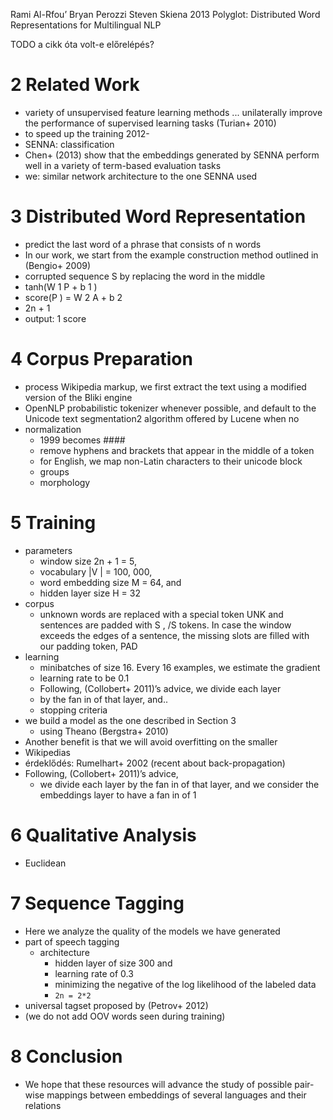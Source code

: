 Rami Al-Rfou’ Bryan Perozzi Steven Skiena
2013
Polyglot: Distributed Word Representations for Multilingual NLP

TODO
    a cikk óta volt-e előrelépés?

# 2 Related Work

* variety of unsupervised feature learning methods ...  unilaterally improve
  the performance of supervised learning tasks (Turian+ 2010)
* to speed up the training 2012-
* SENNA: classification
* Chen+ (2013) show that the embeddings generated by SENNA perform well in a
  variety of term-based evaluation tasks
* we: similar network architecture to the one SENNA used

# 3 Distributed Word Representation

* predict the last word of a phrase that consists of n words
* In our work, we start from the example construction method outlined in
  (Bengio+ 2009)
* corrupted sequence S by replacing the word in the middle
* tanh(W 1 P + b 1 )
* score(P ) = W 2 A + b 2
* 2n + 1
* output: 1 score

# 4 Corpus Preparation

* process Wikipedia markup, we first extract the text using a modified version
  of the Bliki engine
* OpenNLP probabilistic tokenizer whenever possible, and
  default to the Unicode text segmentation2 algorithm offered by Lucene when no
* normalization
  * 1999 becomes ####
  * remove hyphens and brackets that appear in the middle of a token
  * for English, we map non-Latin characters to their unicode block
  * groups
  * morphology

# 5 Training

* parameters
  * window size 2n + 1 = 5,
  * vocabulary |V | = 100, 000,
  * word embedding size M = 64, and
  * hidden layer size H = 32
* corpus
  * unknown words are replaced with a special token UNK and sentences are
    padded with S , /S tokens. In case the window exceeds the edges of a
    sentence, the missing slots are filled with our padding token, PAD
* learning
  * minibatches of size 16. Every 16 examples, we estimate the gradient
  * learning rate to be 0.1
  * Following, (Collobert+ 2011)’s advice, we divide each layer
  * by the fan in of that layer, and..
  * stopping criteria
* we build a model as the one described in Section 3
  * using Theano (Bergstra+ 2010)
* Another benefit is that we will avoid overfitting on the smaller
* Wikipedias
* érdeklődés: Rumelhart+ 2002 (recent about back-propagation)
* Following, (Collobert+ 2011)’s advice,
  * we divide each layer by the fan in of that layer, and we consider the
    embeddings layer to have a fan in of 1

# 6 Qualitative Analysis

* Euclidean

# 7 Sequence Tagging

* Here we analyze the quality of the models we have generated
* part of speech tagging
  * architecture
    * hidden layer of size 300 and
    * learning rate of 0.3
    * minimizing the negative of the log likelihood of the labeled data
    * `2n = 2*2`
* universal tagset proposed by (Petrov+ 2012)
* (we do not add OOV words seen during training)

# 8 Conclusion

* We hope that these resources will advance the study of possible pair-wise
  mappings between embeddings of several languages and their relations
